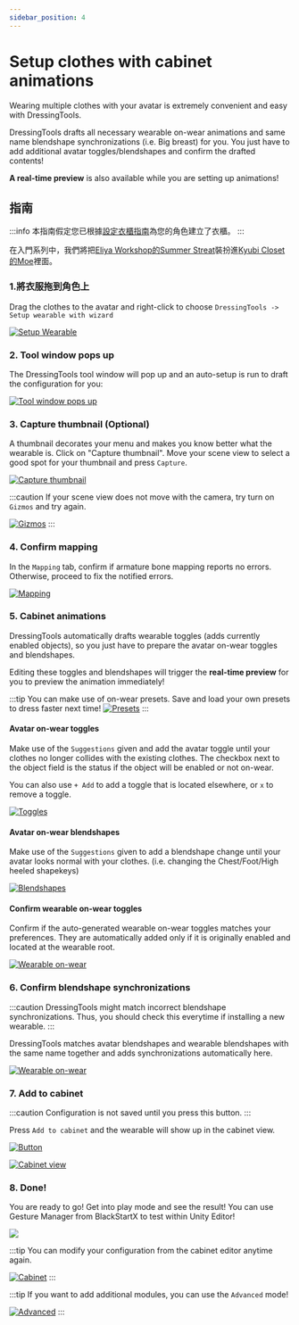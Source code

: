 ```yaml
---
sidebar_position: 4
---
```


# Setup clothes with cabinet animations

Wearing multiple clothes with your avatar is extremely convenient and easy with DressingTools.

DressingTools drafts all necessary wearable on-wear animations and same name blendshape synchronizations (i.e. Big breast) for you. You just have to add additional avatar toggles/blendshapes and confirm the drafted contents!

**A real-time preview** is also available while you are setting up animations!

## 指南

:::info 本指南假定您已根據[設定衣櫃指南](setup-cabinet)為您的角色建立了衣櫃。 :::

在入門系列中，我們將把[Eliya Workshop的Summer Streat](https://booth.pm/ja/items/4666271)裝扮進[Kyubi Closet的Moe](https://kyubihome.booth.pm/items/4667400)裡面。

### 1.將衣服拖到角色上

Drag the clothes to the avatar and right-click to choose `DressingTools -> Setup wearable with wizard`

[![Setup Wearable](/img/setup-cabanim-1-setup-wearable.PNG)](/img/setup-cabanim-1-setup-wearable.PNG)

### 2. Tool window pops up

The DressingTools tool window will pop up and an auto-setup is run to draft the configuration for you:

[![Tool window pops up](/img/setup-cabanim-2-tool-window.PNG)](/img/setup-cabanim-2-tool-window.PNG)

### 3. Capture thumbnail (Optional)

A thumbnail decorates your menu and makes you know better what the wearable is. Click on "Capture thumbnail". Move your scene view to select a good spot for your thumbnail and press `Capture`.

[![Capture thumbnail](/img/setup-cabanim-3-thumbnail.PNG)](/img/setup-cabanim-3-thumbnail.PNG)

:::caution If your scene view does not move with the camera, try turn on `Gizmos` and try again.

[![Gizmos](/img/setup-cabanim-3-gizmos.PNG)](/img/setup-cabanim-3-gizmos.PNG) :::

### 4. Confirm mapping

In the `Mapping` tab, confirm if armature bone mapping reports no errors. Otherwise, proceed to fix the notified errors.

[![Mapping](/img/setup-cabanim-4-mapping.PNG)](/img/setup-cabanim-4-mapping.PNG)

### 5. Cabinet animations

DressingTools automatically drafts wearable toggles (adds currently enabled objects), so you just have to prepare the avatar on-wear toggles and blendshapes.

Editing these toggles and blendshapes will trigger the **real-time preview** for you to preview the animation immediately!

:::tip You can make use of on-wear presets. Save and load your own presets to dress faster next time! [![Presets](/img/setup-cabanim-5-tip-presets.PNG)](/img/setup-cabanim-5-tip-presets.PNG) :::

#### Avatar on-wear toggles

Make use of the `Suggestions` given and add the avatar toggle until your clothes no longer collides with the existing clothes. The checkbox next to the object field is the status if the object will be enabled or not on-wear.

You can also use `+ Add` to add a toggle that is located elsewhere, or `x` to remove a toggle.

[![Toggles](/img/setup-cabanim-5-avatar-onwear-toggles.PNG)](/img/setup-cabanim-5-avatar-onwear-toggles.PNG)

#### Avatar on-wear blendshapes

Make use of the `Suggestions` given to add a blendshape change until your avatar looks normal with your clothes. (i.e. changing the Chest/Foot/High heeled shapekeys)

[![Blendshapes](/img/setup-cabanim-5-avatar-onwear-blendshapes.PNG)](/img/setup-cabanim-5-avatar-onwear-blendshapes.PNG)

#### Confirm wearable on-wear toggles

Confirm if the auto-generated wearable on-wear toggles matches your preferences. They are automatically added only if it is originally enabled and located at the wearable root.

[![Wearable on-wear](/img/setup-cabanim-5-wearable-onwear.PNG)](/img/setup-cabanim-5-wearable-onwear.PNG)

### 6. Confirm blendshape synchronizations

:::caution DressingTools might match incorrect blendshape synchronizations. Thus, you should check this everytime if installing a new wearable. :::

DressingTools matches avatar blendshapes and wearable blendshapes with the same name together and adds synchronizations automatically here.

[![Wearable on-wear](/img/setup-cabanim-6-blendshape-sync.PNG)](/img/setup-cabanim-6-blendshape-sync.PNG)

### 7. Add to cabinet

:::caution Configuration is not saved until you press this button. :::

Press `Add to cabinet` and the wearable will show up in the cabinet view.

[![Button](/img/setup-cabanim-7-addtocabinet.PNG)](/img/setup-cabanim-7-addtocabinet.PNG)

[![Cabinet view](/img/setup-cabanim-7-cabinetview.PNG)](/img/setup-cabanim-7-cabinetview.PNG)

### 8. Done!

You are ready to go! Get into play mode and see the result! You can use Gesture Manager from BlackStartX to test within Unity Editor!

[![](/img/setup-cabanim-8-done.PNG)](/img/setup-cabanim-8-done.PNG)

:::tip You can modify your configuration from the cabinet editor anytime again.

[![Cabinet](/img/setup-cabanim-8-tip-edit.PNG)](/img/setup-cabanim-8-tip-edit.PNG) :::

:::tip If you want to add additional modules, you can use the `Advanced` mode!

[![Advanced](/img/setup-cabanim-8-tip-advanced.PNG)](/img/setup-cabanim-8-tip-advanced.PNG) :::
